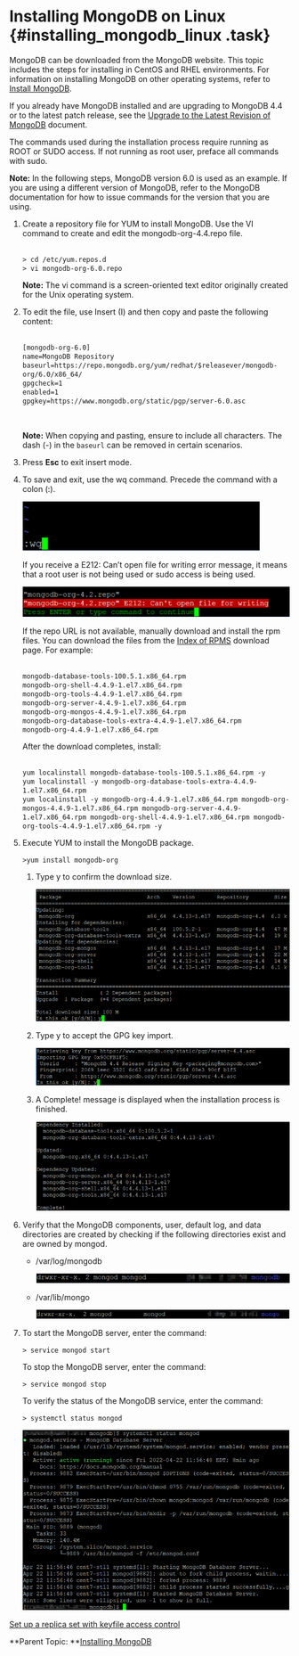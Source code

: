 # Installing MongoDB on Linux {#installing_mongodb_linux .task}

MongoDB can be downloaded from the MongoDB website. This topic includes the steps for installing in CentOS and RHEL environments. For information on installing MongoDB on other operating systems, refer to [Install MongoDB](https://docs.mongodb.com/manual/installation/).

If you already have MongoDB installed and are upgrading to MongoDB 4.4 or to the latest patch release, see the [Upgrade to the Latest Revision of MongoDB](https://www.mongodb.com/docs/v6.0/tutorial/upgrade-revision/) document.

The commands used during the installation process require running as ROOT or SUDO access. If not running as root user, preface all commands with sudo.

**Note:** In the following steps, MongoDB version 6.0 is used as an example. If you are using a different version of MongoDB, refer to the MongoDB documentation for how to issue commands for the version that you are using.

1.  Create a repository file for YUM to install MongoDB. Use the VI command to create and edit the mongodb-org-4.4.repo file.

    ```
    
    > cd /etc/yum.repos.d 
    > vi mongodb-org-6.0.repo
    ```

    **Note:** The vi command is a screen-oriented text editor originally created for the Unix operating system.

2.  To edit the file, use Insert \(I\) and then copy and paste the following content:

    ``` {#codeblock_gsf_wq4_htb}
    
    [mongodb-org-6.0] 
    name=MongoDB Repository 
    baseurl=https://repo.mongodb.org/yum/redhat/$releasever/mongodb-org/6.0/x86_64/ 
    gpgcheck=1 
    enabled=1 
    gpgkey=https://www.mongodb.org/static/pgp/server-6.0.asc 
    
     
    ```

    **Note:** When copying and pasting, ensure to include all characters. The dash \(-\) in the `baseurl` can be removed in certain scenarios.

3.  Press **Esc** to exit insert mode.

4.  To save and exit, use the wq command. Precede the command with a colon \(:\).

    ![](Images/escape.png)

    If you receive a E212: Can’t open file for writing error message, it means that a root user is not being used or sudo access is being used.

    ![](Images/cantopen_file.png)

    If the repo URL is not available, manually download and install the rpm files. You can download the files from the [Index of RPMS](https://repo.mongodb.org/yum/redhat/7/mongodb-org/4.4/x86_64/RPMS) download page. For example:

    ``` {#codeblock_ex3_jpm_htb}
    
    mongodb-database-tools-100.5.1.x86_64.rpm  
    mongodb-org-shell-4.4.9-1.el7.x86_64.rpm  
    mongodb-org-tools-4.4.9-1.el7.x86_64.rpm  
    mongodb-org-server-4.4.9-1.el7.x86_64.rpm  
    mongodb-org-mongos-4.4.9-1.el7.x86_64.rpm  
    mongodb-org-database-tools-extra-4.4.9-1.el7.x86_64.rpm  
    mongodb-org-4.4.9-1.el7.x86_64.rpm
    ```

    After the download completes, install:

    ``` {#codeblock_fbz_lms_3tb}
    
    yum localinstall mongodb-database-tools-100.5.1.x86_64.rpm -y  
    yum localinstall -y mongodb-org-database-tools-extra-4.4.9-1.el7.x86_64.rpm  
    yum localinstall -y mongodb-org-4.4.9-1.el7.x86_64.rpm mongodb-org-mongos-4.4.9-1.el7.x86_64.rpm mongodb-org-server-4.4.9-1.el7.x86_64.rpm mongodb-org-shell-4.4.9-1.el7.x86_64.rpm mongodb-org-tools-4.4.9-1.el7.x86_64.rpm -y 
    ```

5.  Execute YUM to install the MongoDB package.

    ``` {#codeblock_ebb_1qm_htb}
    >yum install mongodb-org 
    ```

    1.  Type y to confirm the download size.

        ![](Images/yum_package.png)

    2.  Type y to accept the GPG key import.

        ![](Images/key_import.png)

    3.  A Complete! message is displayed when the installation process is finished.

        ![](Images/complete_install.png)

6.  Verify that the MongoDB components, user, default log, and data directories are created by checking if the following directories exist and are owned by mongod.

    -   /var/log/mongodb

        ![](Images/mongodb.png)

    -   /var/lib/mongo

        ![](Images/screen_mongo.png)

7.  To start the MongoDB server, enter the command:

    ``` {#codeblock_ryl_krm_htb}
    > service mongod start
    ```

    To stop the MongoDB server, enter the command:

    ``` {#codeblock_syl_krm_htb}
    > service mongod stop
    ```

    To verify the status of the MongoDB service, enter the command:

    ``` {#codeblock_tyl_krm_htb}
    > systemctl status mongod
    ```

    ![](Images/active_running.png)


[Set up a replica set with keyfile access control](t_create_mongo_replset.md)

**Parent Topic:  **[Installing MongoDB](installation_mongodb.md)

